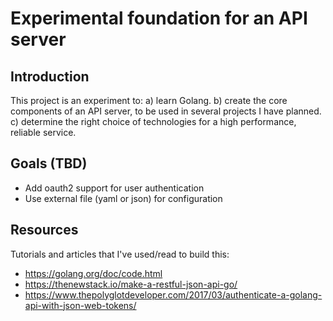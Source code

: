 # Experimental foundation for an API server

## Introduction

This project is an experiment to:
a) learn Golang.
b) create the core components of an API server, to be used in several projects I have planned.
c) determine the right choice of technologies for a high performance, reliable service.

## Goals (TBD)

- Add oauth2 support for user authentication
- Use external file (yaml or json) for configuration

## Resources

Tutorials and articles that I've used/read to build this:
- https://golang.org/doc/code.html
- https://thenewstack.io/make-a-restful-json-api-go/
- https://www.thepolyglotdeveloper.com/2017/03/authenticate-a-golang-api-with-json-web-tokens/
